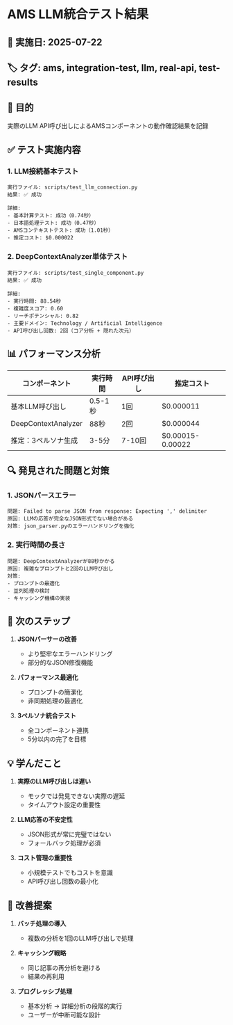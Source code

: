 # AMS LLM統合テスト結果

## 📅 実施日: 2025-07-22
## 🏷️ タグ: ams, integration-test, llm, real-api, test-results

## 🎯 目的
実際のLLM API呼び出しによるAMSコンポーネントの動作確認結果を記録

## ✅ テスト実施内容

### 1. LLM接続基本テスト
```
実行ファイル: scripts/test_llm_connection.py
結果: ✅ 成功

詳細:
- 基本計算テスト: 成功（0.74秒）
- 日本語処理テスト: 成功（0.47秒）  
- AMSコンテキストテスト: 成功（1.01秒）
- 推定コスト: $0.000022
```

### 2. DeepContextAnalyzer単体テスト
```
実行ファイル: scripts/test_single_component.py
結果: ✅ 成功

詳細:
- 実行時間: 88.54秒
- 複雑度スコア: 0.60
- リーチポテンシャル: 0.82
- 主要ドメイン: Technology / Artificial Intelligence
- API呼び出し回数: 2回（コア分析 + 隠れた次元）
```

## 📊 パフォーマンス分析

| コンポーネント | 実行時間 | API呼び出し | 推定コスト |
|--------------|---------|------------|----------|
| 基本LLM呼び出し | 0.5-1秒 | 1回 | $0.000011 |
| DeepContextAnalyzer | 88秒 | 2回 | $0.000044 |
| 推定：3ペルソナ生成 | 3-5分 | 7-10回 | $0.00015-0.00022 |

## 🔍 発見された問題と対策

### 1. JSONパースエラー
```
問題: Failed to parse JSON from response: Expecting ',' delimiter
原因: LLMの応答が完全なJSON形式でない場合がある
対策: json_parser.pyのエラーハンドリングを強化
```

### 2. 実行時間の長さ
```
問題: DeepContextAnalyzerが88秒かかる
原因: 複雑なプロンプトと2回のLLM呼び出し
対策: 
- プロンプトの最適化
- 並列処理の検討
- キャッシング機構の実装
```

## 🚀 次のステップ

1. **JSONパーサーの改善**
   - より堅牢なエラーハンドリング
   - 部分的なJSON修復機能

2. **パフォーマンス最適化**
   - プロンプトの簡潔化
   - 非同期処理の最適化

3. **3ペルソナ統合テスト**
   - 全コンポーネント連携
   - 5分以内の完了を目標

## 💡 学んだこと

1. **実際のLLM呼び出しは遅い**
   - モックでは発見できない実際の遅延
   - タイムアウト設定の重要性

2. **LLM応答の不安定性**
   - JSON形式が常に完璧ではない
   - フォールバック処理が必須

3. **コスト管理の重要性**
   - 小規模テストでもコストを意識
   - API呼び出し回数の最小化

## 📝 改善提案

1. **バッチ処理の導入**
   - 複数の分析を1回のLLM呼び出しで処理

2. **キャッシング戦略**
   - 同じ記事の再分析を避ける
   - 結果の再利用

3. **プログレッシブ処理**
   - 基本分析 → 詳細分析の段階的実行
   - ユーザーが中断可能な設計